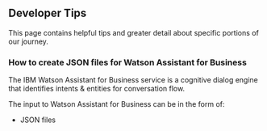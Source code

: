 ## Developer Tips

This page contains helpful tips and greater detail about specific portions of our journey.


### How to create JSON files for Watson Assistant for Business

The IBM Watson Assistant for Business service is a cognitive dialog engine that identifies intents & entities for conversation flow.

The input to Watson Assistant for Business can be in the form of:
* JSON files
